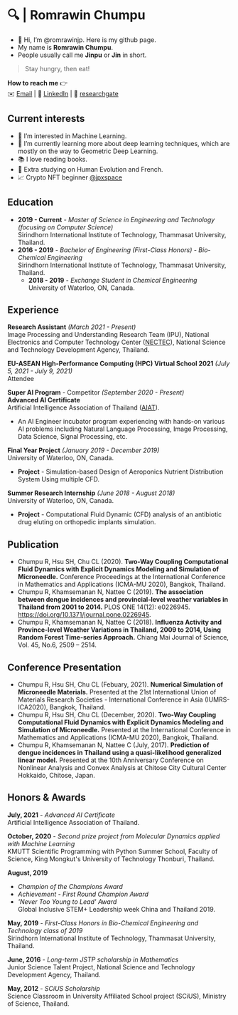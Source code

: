 # 🔍 | Romrawin Chumpu

- 👋 Hi, I’m @romrawinjp. Here is my github page.
- My name is **Romrawin Chumpu**.
- People usually call me **Jinpu** or **Jin** in short.

> Stay hungry, then eat!

**How to reach me** 👉    
✉️ [Email](mailto:m6222040393@g.siit.tu.ac.th) | 📘 [LinkedIn](https://www.linkedin.com/in/romrawin-chumpu/) | 📰 [researchgate](https://www.researchgate.net/profile/Romrawin-Chumpu)

## Current interests

- 👀 I’m interested in Machine Learning.
- 🌱 I’m currently learning more about deep learning techniques, which are mostly on the way to Geometric Deep Learning.
- 📚 I love reading books.
- 🧬 Extra studying on Human Evolution and French.
- 📈 Crypto NFT beginner [@jpxspace](https://www.instagram.com/jpxspace)

## Education

- **2019 - Current** - _Master of Science in Engineering and Technology (focusing on Computer Science)_ <br> Sirindhorn International Institute of Technology, Thammasat University, Thailand.
- **2016 - 2019** - _Bachelor of Engineering (First-Class Honors) - Bio-Chemical Engineering_ <br>
Sirindhorn International Institute of Technology, Thammasat University, Thailand.
  - **2018 - 2019** - _Exchange Student in Chemical Engineering_ <br>
    University of Waterloo, ON, Canada.

## Experience

**Research Assistant**  _(March 2021 - Present)_ <br> Image Processing and Understanding Research Team (IPU), National Electronics and Computer Technology Center ([NECTEC](https://www.nectec.or.th/)), National Science and Technology Development Agency, Thailand. 

**EU-ASEAN High-Performance Computing (HPC) Virtual School 2021** _(July 5, 2021 - July 9, 2021)_ <br> Attendee

**Super AI Program** - Competitor _(September 2020 - Present)_ <br> **Advanced AI Certificate** <br> Artificial Intelligence Association of Thailand ([AIAT](https://aiat.or.th/)).
  - An AI Engineer incubator program experiencing with hands-on various AI problems including Natural Language Processing, Image Processing, Data Science, Signal Processing, etc.

**Final Year Project** _(January 2019 - December 2019)_ <br> University of Waterloo, ON, Canada.
  - **Project** - Simulation-based Design of Aeroponics Nutrient Distribution System Using multiple CFD.

**Summer Research Internship**  _(June 2018 - August 2018)_ <br> University of Waterloo, ON, Canada.
  - **Project** - Computational Fluid Dynamic (CFD) analysis of an antibiotic drug eluting on orthopedic implants simulation.

## Publication

- Chumpu R, Hsu SH, Chu CL (2020). **Two-Way Coupling Computational Fluid Dynamics  with Explicit Dynamics Modeling and Simulation of Microneedle.** Conference Proceedings at the International Conference in Mathematics and Applications (ICMA-MU 2020), Bangkok, Thailand. 
- Chumpu R, Khamsemanan N, Nattee C (2019). **The association between dengue  incidences and provincial-level weather variables in Thailand from 2001 to 2014.** PLOS ONE 14(12): e0226945. https://doi.org/10.1371/journal.pone.0226945. 
- Chumpu R, Khamsemanan N, Nattee C (2018). **Influenza Activity and Province-level  Weather Variations in Thailand, 2009 to 2014, Using Random Forest Time-series  Approach.** Chiang Mai Journal of Science, Vol. 45, No.6, 2509 – 2514. 

## Conference Presentation

- Chumpu R, Hsu SH, Chu CL (Febuary, 2021). **Numerical Simulation of Microneedle Materials.** Presented at the 21st International Union of Materials Research Societies - International Conference in Asia (IUMRS-ICA2020), Bangkok, Thailand.
- Chumpu R, Hsu SH, Chu CL (December, 2020). **Two-Way Coupling Computational Fluid Dynamics  with Explicit Dynamics Modeling and Simulation of Microneedle.** Presented at the International Conference in Mathematics and Applications (ICMA-MU 2020), Bangkok, Thailand. 
- Chumpu R, Khamsemanan N, Nattee C (July, 2017). **Prediction of dengue incidences in  Thailand using a quasi-likelihood generalized linear model.** Presented at the 10th  Anniversary Conference on Nonlinear Analysis and Convex Analysis at Chitose City Cultural Center Hokkaido, Chitose, Japan. 

## Honors & Awards

**July, 2021** - _Advanced AI Certificate_ <br> Artificial Intelligence Association of Thailand. 

**October, 2020** - _Second prize project from Molecular Dynamics applied with Machine Learning_ <br> KMUTT Scientific Programming with Python Summer School, Faculty of Science, King Mongkut's University of Technology Thonburi, Thailand.

**August, 2019** 
- _Champion of the Champions Award_
- _Achievement - First Round Champion Award_
- _'Never Too Young to Lead' Award_ <br> 
Global Inclusive STEM+ Leadership week China and Thailand 2019. 

**May, 2019** - _First-Class Honors in Bio-Chemical Engineering and Technology class of 2019_ <br> 
Sirindhorn International Institute of Technology, Thammasat University, Thailand.

**June, 2016** - _Long-term JSTP scholarship in Mathematics_ <br>
Junior Science Talent Project, National Science and Technology Development Agency, Thailand.

**May, 2012** - _SCiUS Scholarship_ <br>
Science Classroom in University Affiliated School project (SCiUS), Ministry of Science, Thailand.

